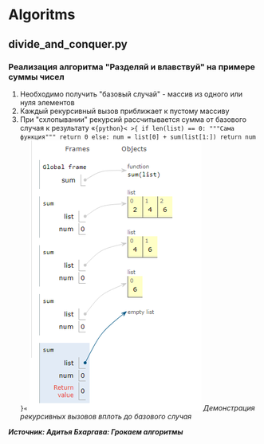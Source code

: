 # Algoritms
## divide_and_conquer.py 
### Реализация алгоритма "Разделяй и влавствуй" на примере суммы чисел
1. Необходимо получить "базовый случай" - массив из одного или нуля элементов
2. Каждый рекурсивный вызов приближает к пустому массиву 
3. При "схлопывании" рекурсий рассчитывается сумма от базового случая к результату
«`{python}< >{
    if len(list) == 0:
        """Сама функция"""
        return 0
    else:
        num = list[0] + sum(list[1:])
    return num
}«`
![alt text](screenshots/Screenshot_divide.png)
*Демонстрация рекурсивных вызовов вплоть до базового случая*


***Источник: Адитья Бхаргава: Грокаем алгоритмы***
